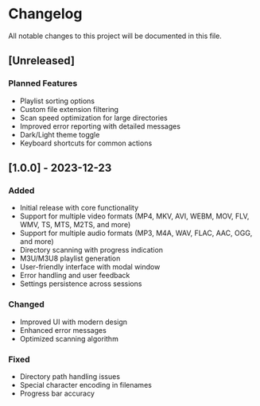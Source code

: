 # Changelog

All notable changes to this project will be documented in this file.

## [Unreleased]

### Planned Features
- Playlist sorting options
- Custom file extension filtering
- Scan speed optimization for large directories
- Improved error reporting with detailed messages
- Dark/Light theme toggle
- Keyboard shortcuts for common actions

## [1.0.0] - 2023-12-23

### Added
- Initial release with core functionality
- Support for multiple video formats (MP4, MKV, AVI, WEBM, MOV, FLV, WMV, TS, MTS, M2TS, and more)
- Support for multiple audio formats (MP3, M4A, WAV, FLAC, AAC, OGG, and more)
- Directory scanning with progress indication
- M3U/M3U8 playlist generation
- User-friendly interface with modal window
- Error handling and user feedback
- Settings persistence across sessions

### Changed
- Improved UI with modern design
- Enhanced error messages
- Optimized scanning algorithm

### Fixed
- Directory path handling issues
- Special character encoding in filenames
- Progress bar accuracy